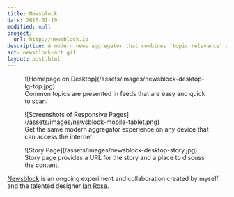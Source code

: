 ```yaml
---
title: Newsblock
date: 2015-07-19
modified: null
project:
  url: http://newsblock.io
description: A modern news aggregator that combines ‘topic relevance’ and ‘social trends’ to recommend the best stories.
art: newsblock-art.gif
layout: post.html
---
```


<figure class="media-full">
  ![Homepage on Desktop](/assets/images/newsblock-desktop-lg-top.jpg)
  <figcaption>Common topics are presented in feeds that are easy and quick to scan.</figcaption>
</figure>

<figure>
  ![Screenshots of Responsive Pages](/assets/images/newsblock-mobile-tablet.png)
  <figcaption>Get the same modern aggregator experience on any device that can access the internet.</figcaption>
</figure>

<figure class="media-full">
  ![Story Page](/assets/images/newsblock-desktop-story.jpg)
  <figcaption>Story page provides a URL for the story and a place to discuss the content.</figcaption>
</figure>

[Newsblock](http://getnewsblock.com) is an ongoing experiment and collaboration created by myself and the talented designer [Ian Rose](http://ianrose.me/).
